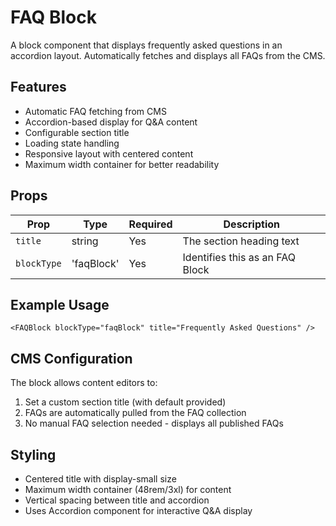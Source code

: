 # FAQ Block

A block component that displays frequently asked questions in an accordion layout. Automatically fetches and displays all FAQs from the CMS.

## Features

- Automatic FAQ fetching from CMS
- Accordion-based display for Q&A content
- Configurable section title
- Loading state handling
- Responsive layout with centered content
- Maximum width container for better readability

## Props

| Prop        | Type       | Required | Description                     |
| ----------- | ---------- | -------- | ------------------------------- |
| `title`     | string     | Yes      | The section heading text        |
| `blockType` | 'faqBlock' | Yes      | Identifies this as an FAQ Block |

## Example Usage

```tsx
<FAQBlock blockType="faqBlock" title="Frequently Asked Questions" />
```

## CMS Configuration

The block allows content editors to:

1. Set a custom section title (with default provided)
2. FAQs are automatically pulled from the FAQ collection
3. No manual FAQ selection needed - displays all published FAQs

## Styling

- Centered title with display-small size
- Maximum width container (48rem/3xl) for content
- Vertical spacing between title and accordion
- Uses Accordion component for interactive Q&A display
